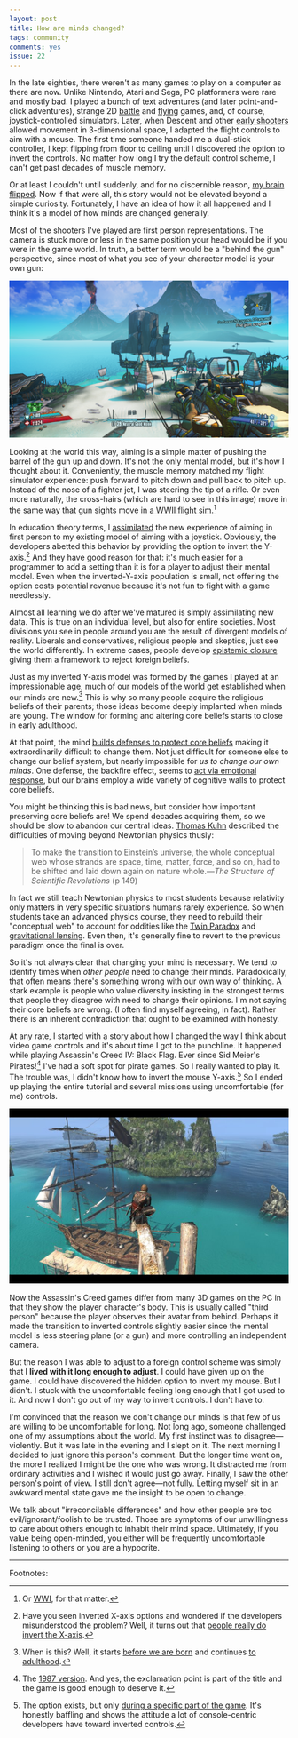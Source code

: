 ```yaml
---
layout: post
title: How are minds changed?
tags: community
comments: yes
issue: 22
---
```


In the late eighties, there weren't as many games to play on a
computer as there are now. Unlike Nintendo, Atari and Sega, PC
platformers were rare and mostly bad. I played a bunch of text
adventures (and later point-and-click adventures), strange 2D
[battle](https://classicreload.com/res/scorched-earth.html) and
[flying](https://dosgames.com/game/sopwith/) games, and, of course,
joystick-controlled simulators.  Later, when Descent and other
[early shooters](https://www.gog.com/games/shooter?release=p2000&sort=popularity&page=1)
allowed movement in 3-dimensional space, I adapted the flight controls
to aim with a mouse. The first time someone handed me a dual-stick
controller, I kept flipping from floor to ceiling until I discovered
the option to invert the controls. No matter how long I try the
default control scheme, I can't get past decades of muscle memory.

Or at least I couldn't until suddenly, and for no discernible reason,
[my brain flipped](https://twitter.com/jlericson/status/966006592624672768). Now
if that were all, this story would not be elevated beyond a simple
curiosity. Fortunately, I have an idea of how it all happened and I
think it's a model of how minds are changed generally.

Most of the shooters I've played are first person representations. The
camera is stuck more or less in the same position your head would be
if you were in the game world. In truth, a better term would be a
"behind the gun" perspective, since most of what you see of your
character model is your own gun:

![First-person perspective](/images/Borderlands2_vista.png)

Looking at the world this way, aiming is a simple matter of pushing
the barrel of the gun up and down. It's not the only mental model, but
it's how I thought about it. Conveniently, the muscle memory matched
my flight simulator experience: push forward to pitch down and pull
back to pitch up. Instead of the nose of a fighter jet, I was steering
the tip of a rifle. Or even more naturally, the cross-hairs (which are
hard to see in this image) move in the same way that gun sights move
in [a WWII flight
sim](https://www.mobygames.com/game/battlehawks-1942).[^1]

In education theory terms, I
[assimilated](https://en.wikipedia.org/wiki/Piaget%27s_theory_of_cognitive_development#Assimilation_and_accommodation)
the new experience of aiming in first person to my existing model of
aiming with a joystick. Obviously, the developers abetted this
behavior by providing the option to invert the Y-axis.[^2] And they
have good reason for that: it's much easier for a programmer to add a
setting than it is for a player to adjust their mental model. Even
when the inverted-Y-axis population is small, not offering the option
costs potential revenue because it's not fun to fight with a game
needlessly.

Almost all learning we do after we've matured is simply assimilating
new data. This is true on an individual level, but also for entire
societies. Most divisions you see in people around you are the result
of divergent models of reality. Liberals and conservatives, religious
people and skeptics, just see the world differently. In extreme cases,
people develop [epistemic
closure](https://twitter.com/normative/status/1298738662532935681)
giving them a framework to reject foreign beliefs.

Just as my inverted Y-axis model was formed by the games I played at
an impressionable age, much of our models of the world get established
when our minds are new.[^3] This is why so many people acquire the
religious beliefs of their parents; those ideas become deeply
implanted when minds are young. The window for forming and altering
core beliefs starts to close in early adulthood.

At that point, the mind [builds defenses to protect core
beliefs](https://theoatmeal.com/comics/believe_clean) making it
extraordinarily difficult to change them. Not just difficult for
someone else to change our belief system, but nearly impossible for
_us to change our own minds_. One defense, the backfire effect, seems
to [act via emotional
response](https://blog.jeremysaid.com/the-backfire-effect-youre-right-to-get-emotional-about-this-cognitive-bias/),
but our brains employ a wide variety of cognitive walls to protect
core beliefs.

You might be thinking this is bad news, but consider how important
preserving core beliefs are! We spend decades acquiring them, so we
should be slow to abandon our central ideas. [Thomas
Kuhn](https://plato.stanford.edu/entries/thomas-kuhn/) described the
difficulties of moving beyond Newtonian physics thusly:

> To make the transition to Einstein’s universe, the whole conceptual
> web whose strands are space, time, matter, force, and so on, had to
> be shifted and laid down again on nature whole.&mdash;_The Structure
> of Scientific Revolutions_ (p 149)

In fact we still teach Newtonian physics to most students because
relativity only matters in very specific situations humans rarely
experience. So when students take an advanced physics course, they
need to rebuild their "conceptual web" to account for oddities like
the [Twin
Paradox](https://www.scientificamerican.com/article/how-does-relativity-theor/)
and [gravitational
lensing](https://www.science.org.au/curious/space-time/gravitational-lensing). Even
then, it's generally fine to revert to the previous paradigm once the
final is over.

So it's not always clear that changing your mind is necessary. We tend
to identify times when _other people_ need to change their minds.
Paradoxically, that often means there's something wrong with our own
way of thinking. A stark example is people who value diversity
insisting in the strongest terms that people they disagree with need
to change their opinions. I'm not saying their core beliefs are
wrong. (I often find myself agreeing, in fact). Rather there is an
inherent contradiction that ought to be examined with honesty.

At any rate, I started with a story about how I changed the way I
think about video game controls and it's about time I got to the
punchline. It happened while playing Assassin's Creed IV: Black
Flag. Ever since Sid Meier's Pirates![^4] I've had a soft spot for
pirate games. So I really wanted to play it. The trouble was, I didn't
know how to invert the mouse Y-axis.[^5] So I ended up playing the
entire tutorial and several missions using uncomfortable (for me)
controls.

![Third-person perspective](/images/Black_Flag_vista.jpg)

Now the Assassin's Creed games differ from many 3D games on the PC in
that they show the player character's body. This is usually called
"third person" because the player observes their avatar from
behind. Perhaps it made the transition to inverted controls slightly
easier since the mental model is less steering plane (or a gun) and
more controlling an independent camera.

But the reason I was able to adjust to a foreign control scheme was
simply that **I lived with it long enough to adjust**. I could have
given up on the game. I could have discovered the hidden option to
invert my mouse. But I didn't. I stuck with the uncomfortable feeling
long enough that I got used to it. And now I don't go out of my way to
invert controls. I don't have to.

I'm convinced that the reason we don't change our minds is that few of
us are willing to be uncomfortable for long. Not long ago, someone
challenged one of my assumptions about the world. My first instinct
was to disagree&mdash;violently. But it was late in the evening and I
slept on it. The next morning I decided to just ignore this person's
comment. But the longer time went on, the more I realized I might be
the one who was wrong. It distracted me from ordinary activities and I
wished it would just go away. Finally, I saw the other person's point
of view. I still don't agree&mdash;not fully. Letting myself sit in an
awkward mental state gave me the insight to be open to change.

We talk about "irreconcilable differences" and how other people are
too evil/ignorant/foolish to be trusted. Those are symptoms of our
unwillingness to care about others enough to inhabit their mind
space. Ultimately, if you value being open-minded, you either will be
frequently uncomfortable listening to others or you are a hypocrite.

---

Footnotes:

[^1]: Or [WWI](https://www.mobygames.com/game/red-baron), for that matter.

[^2]: Have you seen inverted X-axis options and wondered if the
    developers misunderstood the problem? Well, it turns out that
    [people really do invert the
    X-axis](https://www.reddit.com/r/truegaming/comments/6u1m7q/inverted_horizontal_controls/).

[^3]: When is this? Well, it starts [before we are
    born](https://news.psu.edu/story/141254/2009/02/23/research/probing-question-can-babies-learn-utero)
    and continues [to
    adulthood](https://www.npr.org/sections/ed/2014/10/04/351187049/q-a-plumbing-the-mysteries-of-the-teenage-brain).

[^4]: The [1987
    version](https://en.wikipedia.org/wiki/Sid_Meier%27s_Pirates!). And
    yes, the exclamation point is part of the title and the game is
    good enough to deserve it.

[^5]: The option exists, but only [during a specific part of the 
    game](https://steamcommunity.com/app/15100/discussions/0/1483233503859505527/). 
    It's honestly baffling and shows the attitude a lot of console-centric developers 
    have toward inverted controls.

<!--  LocalWords:  platformers jpg LocalWords sim
 -->
